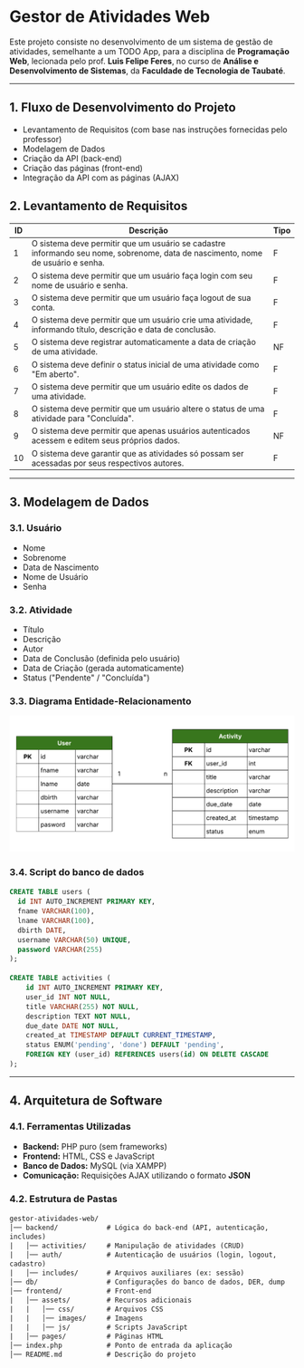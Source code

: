 # **Gestor de Atividades Web**

Este projeto consiste no desenvolvimento de um sistema de gestão de atividades, semelhante a um TODO App, para a disciplina de **Programação Web**, lecionada pelo prof. **Luis Felipe Feres**, no curso de **Análise e Desenvolvimento de Sistemas**, da **Faculdade de Tecnologia de Taubaté**.

---

## **1. Fluxo de Desenvolvimento do Projeto**

- Levantamento de Requisitos (com base nas instruções fornecidas pelo professor)
- Modelagem de Dados
- Criação da API (back-end)
- Criação das páginas (front-end)
- Integração da API com as páginas (AJAX)

## **2. Levantamento de Requisitos**

| ID  | Descrição                                                                                                                                 | Tipo |
|-----|-------------------------------------------------------------------------------------------------------------------------------------------|------|
| 1   | O sistema deve permitir que um usuário se cadastre informando seu nome, sobrenome, data de nascimento, nome de usuário e senha.          | F    |
| 2   | O sistema deve permitir que um usuário faça login com seu nome de usuário e senha.                                                       | F    |
| 3   | O sistema deve permitir que um usuário faça logout de sua conta.                                                                         | F    |
| 4   | O sistema deve permitir que um usuário crie uma atividade, informando título, descrição e data de conclusão.                             | F    |
| 5   | O sistema deve registrar automaticamente a data de criação de uma atividade.                                                             | NF   |
| 6   | O sistema deve definir o status inicial de uma atividade como "Em aberto".                                                               | F    |
| 7   | O sistema deve permitir que um usuário edite os dados de uma atividade.                                                                  | F    |
| 8   | O sistema deve permitir que um usuário altere o status de uma atividade para "Concluída".                                                | F    |
| 9   | O sistema deve permitir que apenas usuários autenticados acessem e editem seus próprios dados.                                           | NF   |
| 10  | O sistema deve garantir que as atividades só possam ser acessadas por seus respectivos autores.                                          | F    |

---

## 3. **Modelagem de Dados**

### **3.1. Usuário**
- Nome
- Sobrenome
- Data de Nascimento
- Nome de Usuário
- Senha

### **3.2. Atividade**
- Título
- Descrição
- Autor
- Data de Conclusão (definida pelo usuário)
- Data de Criação (gerada automaticamente)
- Status ("Pendente" / "Concluída")

### **3.3. Diagrama Entidade-Relacionamento**

![DER](./db/der.png)

### **3.4. Script do banco de dados**

```sql
CREATE TABLE users (
  id INT AUTO_INCREMENT PRIMARY KEY,
  fname VARCHAR(100),
  lname VARCHAR(100),
  dbirth DATE,
  username VARCHAR(50) UNIQUE,
  password VARCHAR(255)
);

CREATE TABLE activities (
    id INT AUTO_INCREMENT PRIMARY KEY,
    user_id INT NOT NULL,
    title VARCHAR(255) NOT NULL,
    description TEXT NOT NULL,
    due_date DATE NOT NULL,
    created_at TIMESTAMP DEFAULT CURRENT_TIMESTAMP,
    status ENUM('pending', 'done') DEFAULT 'pending',
    FOREIGN KEY (user_id) REFERENCES users(id) ON DELETE CASCADE
);
```

---

## **4. Arquitetura de Software**

### **4.1. Ferramentas Utilizadas**

- **Backend:** PHP puro (sem frameworks)
- **Frontend:** HTML, CSS e JavaScript 
- **Banco de Dados:** MySQL (via XAMPP)
- **Comunicação:** Requisições AJAX utilizando o formato **JSON**

### **4.2. Estrutura de Pastas**

```
gestor-atividades-web/
│── backend/            # Lógica do back-end (API, autenticação, includes)
|   │── activities/     # Manipulação de atividades (CRUD)
|   │── auth/           # Autenticação de usuários (login, logout, cadastro)
|   │── includes/       # Arquivos auxiliares (ex: sessão)
│── db/                 # Configurações do banco de dados, DER, dump
│── frontend/           # Front-end
|   │── assets/         # Recursos adicionais
|   |   │── css/        # Arquivos CSS
|   |   │── images/     # Imagens
|   |   │── js/         # Scripts JavaScript
|   │── pages/          # Páginas HTML
│── index.php           # Ponto de entrada da aplicação
│── README.md           # Descrição do projeto
```